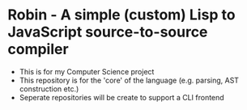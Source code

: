 # Robin - A simple (custom) Lisp to JavaScript source-to-source compiler

* This is for my Computer Science project
* This repository is for the 'core' of the language (e.g. parsing, AST construction etc.)
* Seperate repositories will be create to support a CLI frontend